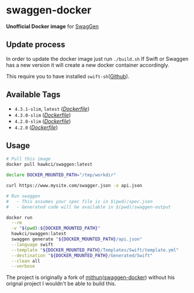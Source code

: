 # swaggen-docker

**Unofficial Docker image** for [SwagGen](https://github.com/yonaskolb/SwagGen)

## Update process

In order to update the docker image just run `./build.sh`
If Swift or Swaggen has a new version it will create a new docker container accordingly.

This require you to have installed `swift-sh`([Github](https://github.com/mxcl/swift-sh)).

## Available Tags

* `4.3.1-slim`, `latest` ([_Dockerfile_](https://github.com/mackoj/swaggen-docker/blob/4.3.1-slim/Dockerfile))
* `4.3.0-slim` ([_Dockerfile_](https://github.com/mackoj/swaggen-docker/blob/4.3.0-slim/Dockerfile))
* `4.2.0-slim` ([_Dockerfile_](https://github.com/mackoj/swaggen-docker/blob/v4.2.0/Dockerfile))
* `4.2.0` ([_Dockerfile_](https://github.com/mackoj/swaggen-docker/blob/v4.2.0/Dockerfile))

## Usage

```bash
# Pull this image
docker pull hawkci/swaggen:latest

declare DOCKER_MOUNTED_PATH="/tmp/workdir"

curl https://www.mysite.com/swagger.json -o api.json

# Run swaggen
#   - This assumes your spec file is in $(pwd)/spec.json
#   - Generated code will be available in $(pwd)/swaggen-output

docker run                                                              \
  --rm                                                                  \
  -v "$(pwd):${DOCKER_MOUNTED_PATH}"                                    \
  hawkci/swaggen:latest                                                 \
  swaggen generate "${DOCKER_MOUNTED_PATH}/api.json"                    \
  --language swift                                                      \
  --template "${DOCKER_MOUNTED_PATH}/Templates/Swift/template.yml"      \
  --destination "${DOCKER_MOUNTED_PATH}/Generated/Swift"                \
  --clean all                                                           \
  --verbose
```

The project is originally a fork of [mithun](https://github.com/mithun)([swaggen-docker](https://hub.docker.com/r/mayachit/swaggen)) without his orignal project I wouldn't be able to build this.
